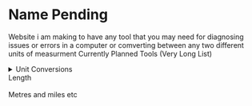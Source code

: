 # Name Pending
Website i am making to have any tool that you may need for diagnosing issues or errors in a computer or comverting between any two different units of measurment
Currently Planned Tools (Very Long List)

<details>
<summary>Unit Conversions</summary>
<br>

<details>
<summary>Time</summary>
<br>
Seconds and minutes etc
</details>

<details>
<summary>weight</summary>
<br>
kilos and pounds etc
</details>

<details>
<summary>Length</summary>
<br>
Metres and miles etc
</details>

</details



<details>
<summary>Length</summary>
<br>
Metres and miles etc
</details>
